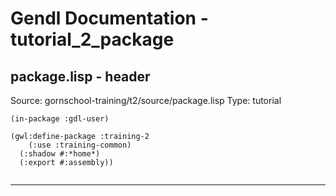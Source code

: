 # Gendl Documentation - tutorial_2_package

## package.lisp - header
Source: gornschool-training/t2/source/package.lisp
Type: tutorial

```
(in-package :gdl-user)

(gwl:define-package :training-2
    (:use :training-common)
  (:shadow #:*home*)
  (:export #:assembly))


```

---

